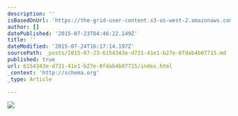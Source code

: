 ```yaml
---
description: ''
isBasedOnUrl: 'https://the-grid-user-content.s3-us-west-2.amazonaws.com/071f2bfa-e190-4750-897b-d4c69feca09e.gif'
author: []
datePublished: '2015-07-23T04:46:22.149Z'
title: ''
dateModified: '2015-07-24T16:17:14.197Z'
sourcePath: _posts/2015-07-23-6154343e-d731-41e1-b27e-8fdab4b07715.md
published: true
url: 6154343e-d731-41e1-b27e-8fdab4b07715/index.html
_context: 'http://schema.org'
_type: Article

---
```

![](https://the-grid-user-content.s3-us-west-2.amazonaws.com/071f2bfa-e190-4750-897b-d4c69feca09e.gif)